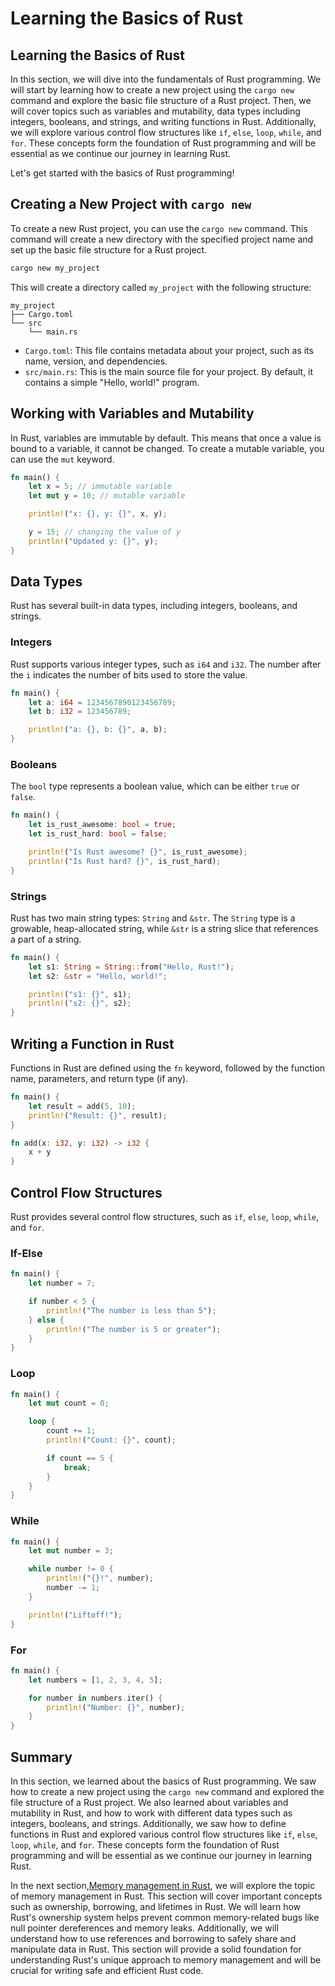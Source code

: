 # Learning the Basics of Rust

## Learning the Basics of Rust

In this section, we will dive into the fundamentals of Rust programming. We will start by learning how to create a new project using the `cargo new` command and explore the basic file structure of a Rust project. Then, we will cover topics such as variables and mutability, data types including integers, booleans, and strings, and writing functions in Rust. Additionally, we will explore various control flow structures like `if`, `else`, `loop`, `while`, and `for`. These concepts form the foundation of Rust programming and will be essential as we continue our journey in learning Rust.

Let's get started with the basics of Rust programming!

## Creating a New Project with `cargo new`

To create a new Rust project, you can use the `cargo new` command. This command will create a new directory with the specified project name and set up the basic file structure for a Rust project.

```sh
cargo new my_project
```

This will create a directory called `my_project` with the following structure:

```
my_project
├── Cargo.toml
└── src
    └── main.rs
```

- `Cargo.toml`: This file contains metadata about your project, such as its name, version, and dependencies.
- `src/main.rs`: This is the main source file for your project. By default, it contains a simple "Hello, world!" program.

## Working with Variables and Mutability

In Rust, variables are immutable by default. This means that once a value is bound to a variable, it cannot be changed. To create a mutable variable, you can use the `mut` keyword.

```rust
fn main() {
    let x = 5; // immutable variable
    let mut y = 10; // mutable variable

    println!("x: {}, y: {}", x, y);

    y = 15; // changing the value of y
    println!("Updated y: {}", y);
}
```

## Data Types

Rust has several built-in data types, including integers, booleans, and strings.

### Integers

Rust supports various integer types, such as `i64` and `i32`. The number after the `i` indicates the number of bits used to store the value.

```rust
fn main() {
    let a: i64 = 1234567890123456789;
    let b: i32 = 123456789;

    println!("a: {}, b: {}", a, b);
}
```

### Booleans

The `bool` type represents a boolean value, which can be either `true` or `false`.

```rust
fn main() {
    let is_rust_awesome: bool = true;
    let is_rust_hard: bool = false;

    println!("Is Rust awesome? {}", is_rust_awesome);
    println!("Is Rust hard? {}", is_rust_hard);
}
```

### Strings

Rust has two main string types: `String` and `&str`. The `String` type is a growable, heap-allocated string, while `&str` is a string slice that references a part of a string.

```rust
fn main() {
    let s1: String = String::from("Hello, Rust!");
    let s2: &str = "Hello, world!";

    println!("s1: {}", s1);
    println!("s2: {}", s2);
}
```

## Writing a Function in Rust

Functions in Rust are defined using the `fn` keyword, followed by the function name, parameters, and return type (if any).

```rust
fn main() {
    let result = add(5, 10);
    println!("Result: {}", result);
}

fn add(x: i32, y: i32) -> i32 {
    x + y
}
```

## Control Flow Structures

Rust provides several control flow structures, such as `if`, `else`, `loop`, `while`, and `for`.

### If-Else

```rust
fn main() {
    let number = 7;

    if number < 5 {
        println!("The number is less than 5");
    } else {
        println!("The number is 5 or greater");
    }
}
```

### Loop

```rust
fn main() {
    let mut count = 0;

    loop {
        count += 1;
        println!("Count: {}", count);

        if count == 5 {
            break;
        }
    }
}
```

### While

```rust
fn main() {
    let mut number = 3;

    while number != 0 {
        println!("{}!", number);
        number -= 1;
    }

    println!("Liftoff!");
}
```

### For

```rust
fn main() {
    let numbers = [1, 2, 3, 4, 5];

    for number in numbers.iter() {
        println!("Number: {}", number);
    }
}
```

## Summary

In this section, we learned about the basics of Rust programming. We saw how to create a new project using the `cargo new` command and explored the file structure of a Rust project. We also learned about variables and mutability in Rust, and how to work with different data types such as integers, booleans, and strings. Additionally, we saw how to define functions in Rust and explored various control flow structures like `if`, `else`, `loop`, `while`, and `for`. These concepts form the foundation of Rust programming and will be essential as we continue our journey in learning Rust.

In the next section,[Memory management in Rust](./03-memory-management-in-rust.md), we will explore the topic of memory management in Rust. This section will cover important concepts such as ownership, borrowing, and lifetimes in Rust. We will learn how Rust's ownership system helps prevent common memory-related bugs like null pointer dereferences and memory leaks. Additionally, we will understand how to use references and borrowing to safely share and manipulate data in Rust. This section will provide a solid foundation for understanding Rust's unique approach to memory management and will be crucial for writing safe and efficient Rust code.
